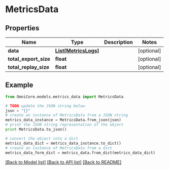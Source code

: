 # MetricsData


## Properties
Name | Type | Description | Notes
------------ | ------------- | ------------- | -------------
**data** | [**List[MetricsLogs]**](MetricsLogs.md) |  | [optional] 
**total_export_size** | **float** |  | [optional] 
**total_replay_size** | **float** |  | [optional] 

## Example

```python
from OmniCore.models.metrics_data import MetricsData

# TODO update the JSON string below
json = "{}"
# create an instance of MetricsData from a JSON string
metrics_data_instance = MetricsData.from_json(json)
# print the JSON string representation of the object
print MetricsData.to_json()

# convert the object into a dict
metrics_data_dict = metrics_data_instance.to_dict()
# create an instance of MetricsData from a dict
metrics_data_form_dict = metrics_data.from_dict(metrics_data_dict)
```
[[Back to Model list]](../README.md#documentation-for-models) [[Back to API list]](../README.md#documentation-for-api-endpoints) [[Back to README]](../README.md)


